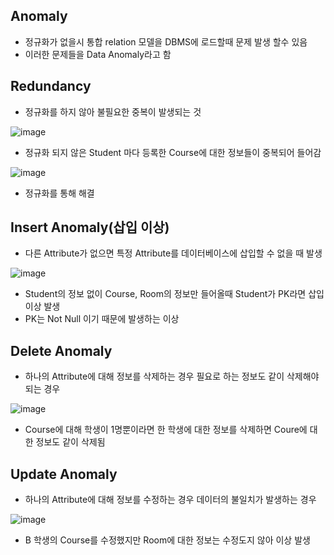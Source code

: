 ## Anomaly

- 정규화가 없을시 통합 relation 모델을 DBMS에 로드할때 문제 발생 할수 있음
- 이러한 문제들을 Data Anomaly라고 함



## Redundancy

- 정규화를 하지 않아 불필요한 중복이 발생되는 것

![image](https://user-images.githubusercontent.com/44665707/159850354-0c304e60-2509-49a2-8902-83bec79d2fb4.png)

- 정규화 되지 않은 Student 마다 등록한 Course에 대한 정보들이 중복되어 들어감

![image](https://user-images.githubusercontent.com/44665707/159850415-e4672e0e-5f49-4dc8-8ae9-51804b5e34fd.png)

- 정규화를 통해 해결



## Insert Anomaly(삽입 이상)

- 다른 Attribute가 없으면 특정 Attribute를 데이터베이스에 삽입할 수 없을 때 발생

![image](https://user-images.githubusercontent.com/44665707/159850495-cba55dce-6e13-4216-82f2-e48dd7e6e83a.png)

- Student의 정보 없이 Course, Room의 정보만 들어올때 Student가 PK라면 삽입이상 발생
- PK는 Not Null 이기 때문에 발생하는 이상



## Delete Anomaly

- 하나의 Attribute에 대해 정보를 삭제하는 경우 필요로 하는 정보도 같이 삭제해야되는 경우

![image](https://user-images.githubusercontent.com/44665707/159850685-383a367b-1d49-45fb-8ac2-f6e117ab64e5.png)

- Course에 대해 학생이 1명뿐이라면 한 학생에 대한 정보를 삭제하면 Coure에 대한 정보도 같이 삭제됨



## Update Anomaly

- 하나의 Attribute에 대해 정보를 수정하는 경우 데이터의 불일치가 발생하는 경우

![image](https://user-images.githubusercontent.com/44665707/159850775-7903b090-75d0-4344-a049-fe3dd6e77f3d.png)

- B 학생의 Course를 수정했지만 Room에 대한 정보는 수정도지 않아 이상 발생
